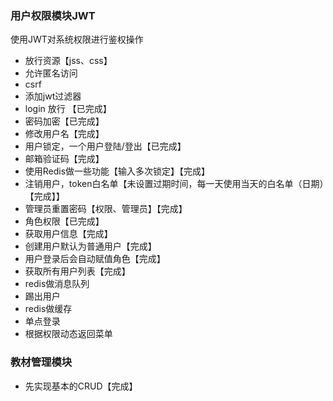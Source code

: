 ### 用户权限模块JWT
使用JWT对系统权限进行鉴权操作
- 放行资源【jss、css】
- 允许匿名访问
- csrf
- 添加jwt过滤器
- login 放行 【已完成】
- 密码加密【已完成】
- 修改用户名【完成】
- 用户锁定，一个用户登陆/登出【已完成】
-  邮箱验证码【完成】
- 使用Redis做一些功能【输入多次锁定】【完成】
- 注销用户，token白名单【未设置过期时间，每一天使用当天的白名单（日期）【完成】】
- 管理员重置密码【权限、管理员】【完成】
- 角色权限【已完成】
- 获取用户信息【完成】
- 创建用户默认为普通用户【完成】
- 用户登录后会自动赋值角色【完成】
- 获取所有用户列表【完成】
- redis做消息队列
- 踢出用户
- redis做缓存
- 单点登录
- 根据权限动态返回菜单

### 教材管理模块
- 先实现基本的CRUD【完成】


